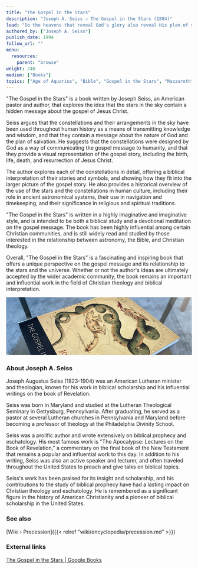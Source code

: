 ```yaml
---
title: "The Gospel in the Stars"
description: "Joseph A. Seiss — The Gospel in the Stars (1884)"
lead: "Do the heavens that reveal God's glory also reveal His plan of salvation? Yes, says Joseph A. Seiss, who contemplated the strange figures of the Zodiac and studied the writings of astronomers through the ages. Drawing upon scientific, historical and biblical sources, Seiss assembles persuasive arguments supporting his thesis that the Gospel of Jesus Christ can be seen in the stars."
authored_by: ["Joseph A. Seiss"]
publish_date: 1994
follow_url: ""
menu:
  resources:
    parent: "browse"
weight: 240
medium: ["Books"]
topics: ["Age of Aquarius", "Bible", "Gospel in the Stars", "Mazzaroth", "Precession"]
---
```


"The Gospel in the Stars" is a book written by Joseph Seiss, an American pastor and author, that explores the idea that the stars in the sky contain a hidden message about the gospel of Jesus Christ.

Seiss argues that the constellations and their arrangements in the sky have been used throughout human history as a means of transmitting knowledge and wisdom, and that they contain a message about the nature of God and the plan of salvation. He suggests that the constellations were designed by God as a way of communicating the gospel message to humanity, and that they provide a visual representation of the gospel story, including the birth, life, death, and resurrection of Jesus Christ.

The author explores each of the constellations in detail, offering a biblical interpretation of their stories and symbols, and showing how they fit into the larger picture of the gospel story. He also provides a historical overview of the use of the stars and the constellations in human culture, including their role in ancient astronomical systems, their use in navigation and timekeeping, and their significance in religious and spiritual traditions.

"The Gospel in the Stars" is written in a highly imaginative and imaginative style, and is intended to be both a biblical study and a devotional meditation on the gospel message. The book has been highly influential among certain Christian communities, and is still widely read and studied by those interested in the relationship between astronomy, the Bible, and Christian theology.

Overall, "The Gospel in the Stars" is a fascinating and inspiring book that offers a unique perspective on the gospel message and its relationship to the stars and the universe. Whether or not the author's ideas are ultimately accepted by the wider academic community, the book remains an important and influential work in the field of Christian theology and biblical interpretation.

![Image](images/gospel-in-the-stars-book.jpg "The Gospel in the Stars — Joseph A. Seiss")

### About Joseph A. Seiss

Joseph Augustus Seiss (1823-1904) was an American Lutheran minister and theologian, known for his work in biblical scholarship and his influential writings on the book of Revelation.

Seiss was born in Maryland and studied at the Lutheran Theological Seminary in Gettysburg, Pennsylvania. After graduating, he served as a pastor at several Lutheran churches in Pennsylvania and Maryland before becoming a professor of theology at the Philadelphia Divinity School.

Seiss was a prolific author and wrote extensively on biblical prophecy and eschatology. His most famous work is "The Apocalypse: Lectures on the Book of Revelation," a commentary on the final book of the New Testament that remains a popular and influential work to this day. In addition to his writing, Seiss was also an active speaker and lecturer, and often traveled throughout the United States to preach and give talks on biblical topics.

Seiss's work has been praised for its insight and scholarship, and his contributions to the study of biblical prophecy have had a lasting impact on Christian theology and eschatology. He is remembered as a significant figure in the history of American Christianity and a pioneer of biblical scholarship in the United States.

### See also

[Wiki › Precession]({{< relref "wiki/encyclopedia/precession.md" >}})</br>

### External links

[The Gospel in the Stars | Google Books](https://books.google.ch/books/about/The_Gospel_in_the_Stars.html?id=1DZMpDWbqR0C)</br>
